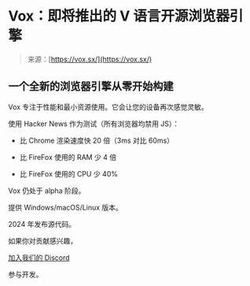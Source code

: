 <!--yml

类别：未分类

日期：2024-05-27 14:29:28

-->

# Vox：即将推出的 V 语言开源浏览器引擎

> 来源：[https://vox.sx/](https://vox.sx/)

## 一个全新的浏览器引擎从零开始构建

Vox 专注于性能和最小资源使用。它会让您的设备再次感觉灵敏。

使用 Hacker News 作为测试（所有浏览器均禁用 JS）：

+   比 Chrome 渲染速度快 20 倍（3ms 对比 60ms）

+   比 FireFox 使用的 RAM 少 4 倍

+   比 FireFox 使用的 CPU 少 40%

Vox 仍处于 alpha 阶段。

提供 Windows/macOS/Linux 版本。

2024 年发布源代码。

如果你对贡献感兴趣，

[加入我们的 Discord](https://discord.gg/vlang)

参与开发。
